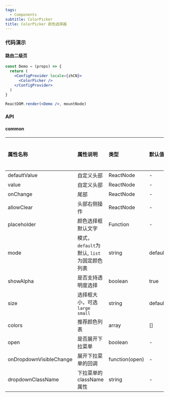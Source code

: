 ```yaml
---
tags:
  - Components
subtitle: ColorPicker
title: ColorPicker 颜色选择器
---
```


### 代码演示

#### 路由二级页

```jsx live
const Demo = (props) => {
  return (
    <ConfigProvider locale={zhCN}>
      <ColorPicker />
    </ConfigProvider>
  )
}

ReactDOM.render(<Demo />, mountNode)
```

### API

#### common

| 属性名称                | 属性说明                                    | 类型           | 默认值  | 是否必须 |
| :---------------------- | :------------------------------------------ | :------------- | :------ | :------- |
| defaultValue            | 自定义头部                                  | ReactNode      | -       | 否       |
| value                   | 自定义头部                                  | ReactNode      | -       | 否       |
| onChange                | 尾部                                        | ReactNode      | -       | 否       |
| allowClear              | 头部右侧操作                                | ReactNode      | -       | 否       |
| placeholder             | 颜色选择框默认文字                          | Function       | -       | 否       |
| mode                    | 模式，`default`为默认, `list`为固定颜色列表 | string         | default | 否       |
| showAlpha                    | 是否支持透明度选择 | boolean         | true | 否       |
| size                    | 选择框大小，可选 `large` `small`            | string         | default | 否       |
| colors                  | 推荐颜色列表                                | array          | []      | 否       |
| open                    | 是否展开下拉菜单                            | boolean        | -       | 否       |
| onDropdownVisibleChange | 展开下拉菜单的回调                          | function(open) | -       | 否       |
| dropdownClassName       | 下拉菜单的 className 属性                   | string         | -       | 否       |

